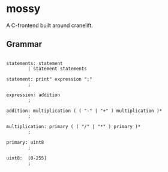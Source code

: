 # mossy
A C-frontend built around cranelift.

## Grammar
```

statements: statement
        | statement statements

statement: print" expression ";"
        ;

expression: addition
        ;

addition: multiplication ( ( "-" | "+" ) multiplication )* 
        ;

multiplication: primary ( ( "/" | "*" ) primary )* 
        ;

primary: uint8
        ;

uint8:  [0-255]
        ;
```